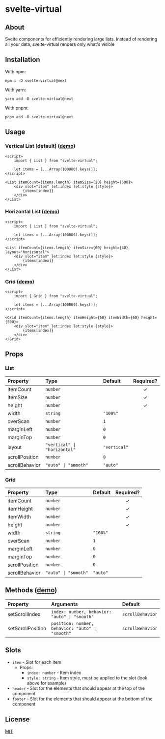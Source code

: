 # svelte-virtual

## About

Svelte components for efficiently rendering large lists. Instead of rendering all your data, svelte-virtual renders only what's visible

## Installation

With npm:

```
npm i -D svelte-virtual@next
```

With yarn:

```
yarn add -D svelte-virtual@next
```

With pnpm:

```
pnpm add -D svelte-virtual@next
```

## Usage

### Vertical List [default] ([demo](https://svelte.dev/repl/70b159e914024f869180c28b8e7eb92d))

```svelte
<script>
	import { List } from "svelte-virtual";

	let items = [...Array(100000).keys()];
</script>

<List itemCount={items.length} itemSize={20} height={500}>
	<div slot="item" let:index let:style {style}>
		{items[index]}
	</div>
</List>
```

### Horizontal List ([demo](https://svelte.dev/repl/160a5bf2e2a8484c8ffd03b219f5eb27))

```svelte
<script>
	import { List } from "svelte-virtual";

	let items = [...Array(100000).keys()];
</script>

<List itemCount={items.length} itemSize={60} height={40} layout="horizontal">
	<div slot="item" let:index let:style {style}>
		{items[index]}
	</div>
</List>
```

### Grid ([demo](https://svelte.dev/repl/8e2b877da06c4532ae50482236abbcac))

```svelte
<script>
	import { Grid } from "svelte-virtual";

	let items = [...Array(100000).keys()];
</script>

<Grid itemCount={items.length} itemHeight={50} itemWidth={60} height={500}>
	<div slot="item" let:index let:style {style}>
		{items[index]}
	</div>
</Grid>
```

## Props

### List

| Property       | Type                         | Default      | Required? |
| :------------- | :--------------------------- | :----------- | :-------: |
| itemCount      | `number`                     |              |     ✓     |
| itemSize       | `number`                     |              |     ✓     |
| height         | `number`                     |              |     ✓     |
| width          | `string`                     | `"100%"`     |           |
| overScan       | `number`                     | `1`          |           |
| marginLeft     | `number`                     | `0`          |           |
| marginTop      | `number`                     | `0`          |           |
| layout         | `"vertical" \| "horizontal"` | `"vertical"` |           |
| scrollPosition | `number`                     | `0`          |           |
| scrollBehavior | `"auto" \| "smooth"`         | `"auto"`     |           |

### Grid

| Property       | Type                 | Default  | Required? |
| :------------- | :------------------- | :------- | :-------: |
| itemCount      | `number`             |          |     ✓     |
| itemHeight     | `number`             |          |     ✓     |
| itemWidth      | `number`             |          |     ✓     |
| height         | `number`             |          |     ✓     |
| width          | `string`             | `"100%"` |           |
| overScan       | `number`             | `1`      |           |
| marginLeft     | `number`             | `0`      |           |
| marginTop      | `number`             | `0`      |           |
| scrollPosition | `number`             | `0`      |           |
| scrollBehavior | `"auto" \| "smooth"` | `"auto"` |           |

## Methods ([demo](https://svelte.dev/repl/8efc42f67dc5493aabe465c589af62e7))

| Property          | Arguments                                        | Default          |
| :---------------- | :----------------------------------------------- | :--------------- |
| setScrollIndex    | `index: number, behavior: "auto" \| "smooth"`    | `scrollBehavior` |
| setScrollPosition | `position: number, behavior: "auto" \| "smooth"` | `scrollBehavior` |

## Slots

-   `item` - Slot for each item
    -   Props:
        -   `index: number` - Item index
        -   `style: string` - Item style, must be applied to the slot (look above for example)
-   `header` - Slot for the elements that should appear at the top of the component
-   `footer` - Slot for the elements that should appear at the bottom of the component

## License

[MIT](./LICENSE)
